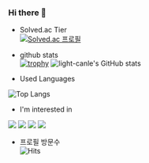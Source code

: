 ### Hi there 👋

- Solved.ac Tier<br>
[![Solved.ac
프로필](http://mazassumnida.wtf/api/v2/generate_badge?boj=paulcody8812)](https://solved.ac/paulcody8812)

- github stats<br>
[![trophy](https://github-profile-trophy.vercel.app/?username=light-canle&theme=chalk&row=2&column=5)](https://github.com/ryo-ma/github-profile-trophy)
![light-canle's GitHub stats](https://github-readme-stats.vercel.app/api?username=light-canle&show_icons=true&theme=cobalt)

- Used Languages<br>

![Top Langs](https://github-readme-stats.vercel.app/api/top-langs/?username=light-canle&layout=compact)

- I'm interested in
<img src="https://img.shields.io/badge/Unity-000000?style=flat-square&logo=Unity&logoColor=white"/>
<img src="https://img.shields.io/badge/godotengine-478cbf?style=flat-square&logo=GodotEngine&logoColor=white"/>
<img src="https://img.shields.io/badge/c++-00599c?style=flat-square&logo=C++&logoColor=white"/>
<img src="https://img.shields.io/badge/opengl-5586a4?style=flat-square&logo=OpenGL&logoColor=white"/>

- 프로필 방문수<br>
![Hits](https://hits.seeyoufarm.com/api/count/incr/badge.svg?url=https%3A%2F%2Fgithub.com%2Flight-canle&count_bg=%2379C83D&title_bg=%23555555&icon=&icon_color=%23E7E7E7&title=%ED%94%84%EB%A1%9C%ED%95%84+%EB%B0%A9%EB%AC%B8+%EC%88%98&edge_flat=false)  
<!--
**light-canle/light-canle** is a ✨ _special_ ✨ repository because its `README.md` (this file) appears on your GitHub profile.

Here are some ideas to get you started:

- 🔭 I’m currently working on ...
- 🌱 I’m currently learning ...
- 👯 I’m looking to collaborate on ...
- 🤔 I’m looking for help with ...
- 💬 Ask me about ...
- 📫 How to reach me: ...
- 😄 Pronouns: ...
- ⚡ Fun fact: ...
-->
